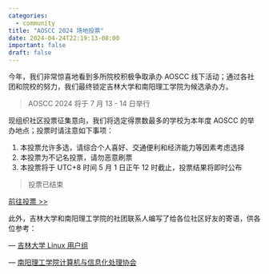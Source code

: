 ```yaml
---
categories:
  - community
title: "AOSCC 2024 场地投票"
date: 2024-04-24T22:19:13-08:00
important: false
draft: false
---
```


今年，我们非常惊喜地看到多所院校积极争取承办 AOSCC 线下活动；通过各社团和院校的努力，我们最终锁定吉林大学和南阳理工学院为候选承办方。

> AOSCC 2024 将于 7 月 13 - 14 日举行 

现组织社区投票征集意向，我们将选定得票数最多的学校为本年度 AOSCC 的举办地点；投票时请注意如下事项：

1. 本投票允许多选，请综合个人喜好、交通便利和经济能力等因素考虑选择
2. 本投票为不记名投票，请勿恶意刷票
3. 本投票将于 UTC+8 时间 5 月 1 日正午 12 时截止，投票结果将即时公布

> 投票已结束
 
[前往投票 >> ](https://f.wps.cn/g/xrL1Dgic/)



此外，吉林大学和南阳理工学院的社团联系人编写了给各位社区好友的寄语，供各位参考：

— [吉林大学 Linux 用户组 ](https://github.com/AOSC-Dev/newsroom/blob/master/special-issue/20240423/jlu-lug-notes.md)

— [南阳理工学院计算机与信息化处理协会 ](https://github.com/AOSC-Dev/newsroom/blob/master/special-issue/20240423/nyist-cips-notes.md)